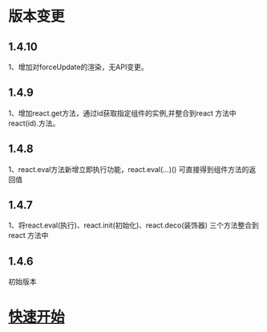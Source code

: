 # 版本变更

## 1.4.10

1、增加对forceUpdate的渲染，无API变更。

## 1.4.9

1、增加react.get方法，通过id获取指定组件的实例,并整合到react 方法中 react\(id\).方法。

## 1.4.8

1、react.eval方法新增立即执行功能，react.eval\(...\)\(\)  可直接得到组件方法的返回值

## 1.4.7

1、将react.eval\(执行\)、react.init\(初始化\)、react.deco\(装饰器\) 三个方法整合到 react 方法中

## 1.4.6

初始版本

# [快速开始](/README.md)



